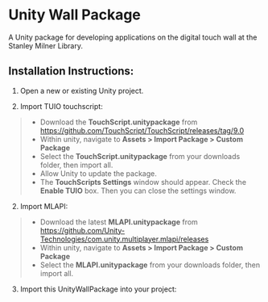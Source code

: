 # Unity Wall Package
A Unity package for developing applications on the digital touch wall at the Stanley Milner Library.

## Installation Instructions:
1. Open a new or existing Unity project.

2. Import TUIO touchscript:
> - Download the **TouchScript.unitypackage** from https://github.com/TouchScript/TouchScript/releases/tag/9.0
> - Within unity, navigate to **Assets > Import Package > Custom Package**
> - Select the **TouchScript.unitypackage** from your downloads folder, then import all.
> - Allow Unity to update the package.
>- The **TouchScripts Settings** window should appear. Check the **Enable TUIO** box. Then you can close the settings window.

2. Import MLAPI:
> - Download the latest **MLAPI.unitypackage** from https://github.com/Unity-Technologies/com.unity.multiplayer.mlapi/releases
> - Within unity, navigate to **Assets > Import Package > Custom Package**
> - Select the **MLAPI.unitypackage** from your downloads folder, then import all.

3. Import this UnityWallPackage into your project:
> 
